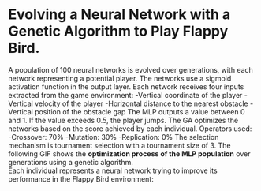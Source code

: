 # Evolving a Neural Network with a Genetic Algorithm to Play Flappy Bird. 
A population of 100 neural networks is evolved over generations, with each network representing a potential player. The networks use a sigmoid activation function in the output layer.
Each network receives four inputs extracted from the game environment:
-Vertical coordinate of the player
-Vertical velocity of the player
-Horizontal distance to the nearest obstacle
-Vertical position of the obstacle gap
The MLP outputs a value between 0 and 1. If the value exceeds 0.5, the player jumps. The GA optimizes the networks based on the score achieved by each individual.
Operators used:
-Crossover: 70%
-Mutation: 30%
-Replication: 0%
The selection mechanism is tournament selection with a tournament size of 3. 
The following GIF shows the **optimization process of the MLP population** over generations using a genetic algorithm.  
Each individual represents a neural network trying to improve its performance in the Flappy Bird environment:

  
